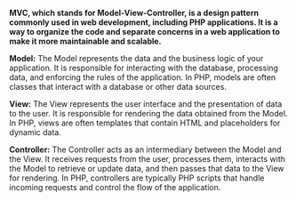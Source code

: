 **MVC, which stands for Model-View-Controller, is a design pattern commonly used in web development, including PHP applications. It is a way to organize the code and separate concerns in a web application to make it more maintainable and scalable.**

**Model:** The Model represents the data and the business logic of your application. It is responsible for interacting with the database, processing data, and enforcing the rules of the application. In PHP, models are often classes that interact with a database or other data sources.

**View:** The View represents the user interface and the presentation of data to the user. It is responsible for rendering the data obtained from the Model. In PHP, views are often templates that contain HTML and placeholders for dynamic data.

**Controller:** The Controller acts as an intermediary between the Model and the View. It receives requests from the user, processes them, interacts with the Model to retrieve or update data, and then passes that data to the View for rendering. In PHP, controllers are typically PHP scripts that handle incoming requests and control the flow of the application.

